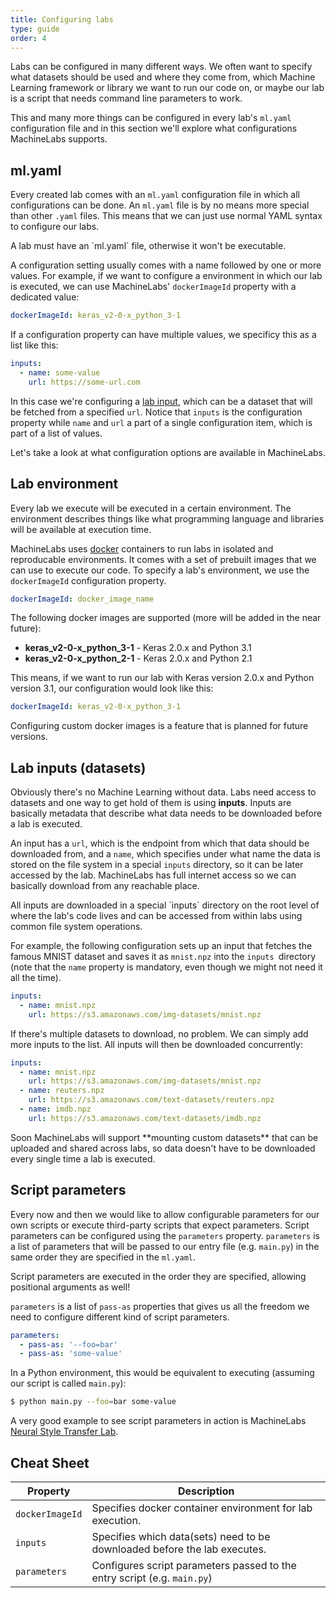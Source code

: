 ```yaml
---
title: Configuring labs
type: guide
order: 4
---
```


Labs can be configured in many different ways. We often want to specify what datasets should be used and where they come from, which Machine Learning framework or library we want to run our code on, or maybe our lab is a script that needs command line parameters to work.

This and many more things can be configured in every lab's `ml.yaml` configuration file and in this section we'll explore what configurations MachineLabs supports.

## ml.yaml

Every created lab comes with an `ml.yaml` configuration file in which all configurations can be done. An `ml.yaml` file is by no means more special than other `.yaml` files. This means that we can just use normal YAML syntax to configure our labs.

<p class="tip">A lab must have an `ml.yaml` file, otherwise it won't be executable.</p>

A configuration setting usually comes with a name followed by one or more values. For example, if we want to configure a environment in which our lab is executed, we can use MachineLabs' `dockerImageId` property with a dedicated value:

```yaml
dockerImageId: keras_v2-0-x_python_3-1
```

If a configuration property can have multiple values, we specificy this as a list like this:

```yaml
inputs:
  - name: some-value
    url: https://some-url.com
```

In this case we're configuring a [lab input](#lab-inputs), which can be a dataset that will be fetched from a specified `url`. Notice that `inputs` is the configuration property while `name` and `url` a part of a single configuration item, which is part of a list of values.

Let's take a look at what configuration options are available in MachineLabs.

## Lab environment

Every lab we execute will be executed in a certain environment. The environment describes things like what programming language and libraries will be available at execution time.

MachineLabs uses [docker](https://docker.com) containers to run labs in isolated and reproducable environments. It comes with a set of prebuilt images that we can use to execute our code. To specify a lab's environment, we use the `dockerImageId` configuration property.

```yaml
dockerImageId: docker_image_name
```

The following docker images are supported (more will be added in the near future):

- **keras_v2-0-x_python_3-1** - Keras 2.0.x and Python 3.1
- **keras_v2-0-x_python_2-1** - Keras 2.0.x and Python 2.1

This means, if we want to run our lab with Keras version 2.0.x and Python version 3.1, our configuration would look like this:

```yaml
dockerImageId: keras_v2-0-x_python_3-1
```

Configuring custom docker images is a feature that is planned for future versions.

## Lab inputs (datasets)

Obviously there's no Machine Learning without data. Labs need access to datasets and one way to get hold of them is using **inputs**. Inputs are basically metadata that describe what data needs to be downloaded before a lab is executed.

An input has a `url`, which is the endpoint from which that data should be downloaded from, and a `name`, which specifies under what name the data is stored on the file system in a special `inputs` directory, so it can be later accessed by the lab. MachineLabs has full internet access so we can basically download from any reachable place.

<p class="tip">All inputs are downloaded in a special `inputs` directory on the root level of where the lab's code lives and can be accessed from within labs using common file system operations.</p>

For example, the following configuration sets up an input that fetches the famous MNIST dataset and saves it as `mnist.npz` into the `inputs `directory (note that the `name` property is mandatory, even though we might not need it all the time).

```yaml
inputs:
  - name: mnist.npz
    url: https://s3.amazonaws.com/img-datasets/mnist.npz
```

If there's multiple datasets to download, no problem. We can simply add more inputs to the list. All inputs will then be downloaded concurrently:

```yaml
inputs:
  - name: mnist.npz
    url: https://s3.amazonaws.com/img-datasets/mnist.npz
  - name: reuters.npz
    url: https://s3.amazonaws.com/text-datasets/reuters.npz
  - name: imdb.npz
    url: https://s3.amazonaws.com/text-datasets/imdb.npz
```

<p class="tip">Soon MachineLabs will support **mounting custom datasets** that can be uploaded and shared across labs, so data doesn't have to be downloaded every single time a lab is executed.</p>

## Script parameters

Every now and then we would like to allow configurable parameters for our own scripts or execute third-party scripts that expect parameters. Script parameters can be configured using the `parameters` property. `parameters` is a list of parameters that will be passed to our entry file (e.g. `main.py`) in the same order they are specified in the `ml.yaml`.

<p class="tip">Script parameters are executed in the order they are specified, allowing positional arguments as well!</p>

`parameters` is a list of `pass-as` properties that gives us all the freedom we need to configure different kind of script parameters.

```yaml
parameters:
  - pass-as: '--foo=bar'
  - pass-as: 'some-value'
```

In a Python environment, this would be equivalent to executing (assuming our script is called `main.py`):

```sh
$ python main.py --foo=bar some-value 
```

A very good example to see script parameters in action is MachineLabs [Neural Style Transfer Lab](https://machinelabs.ai/editor/rJQrQ5wjZ/1506415557004-HkTTQ5Dob?file=ml.yaml&tab=editor). 

## Cheat Sheet

| Property        | Description |
| ------------- |-------------|
| `dockerImageId`      | Specifies docker container environment for lab execution. |
| `inputs`      | Specifies which data(sets) need to be downloaded before the lab executes.|
| `parameters` | Configures script parameters passed to the entry script (e.g. `main.py`)     |


